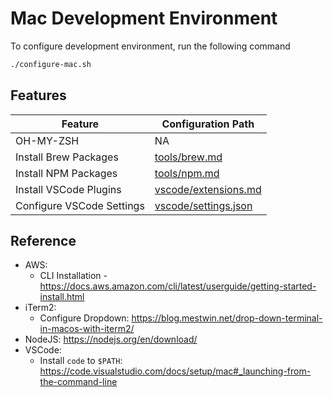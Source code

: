 # Mac Development Environment

To configure development environment, run the following command

```bash
./configure-mac.sh
```

## Features

| Feature                   | Configuration Path                           |
| ------------------------- | -------------------------------------------- |
| OH-MY-ZSH                 | NA                                           |
| Install Brew Packages     | [tools/brew.md](tools/brew.md)               |
| Install NPM Packages      | [tools/npm.md](tools/npm.md)                |
| Install VSCode Plugins    | [vscode/extensions.md](vscode/extensions.md) |
| Configure VSCode Settings | [vscode/settings.json](vscode/settings.json) |

## Reference

- AWS:
    - CLI Installation - https://docs.aws.amazon.com/cli/latest/userguide/getting-started-install.html
- iTerm2: 
    - Configure Dropdown: https://blog.mestwin.net/drop-down-terminal-in-macos-with-iterm2/
- NodeJS: https://nodejs.org/en/download/
- VSCode:
    - Install `code` to `$PATH`: https://code.visualstudio.com/docs/setup/mac#_launching-from-the-command-line


